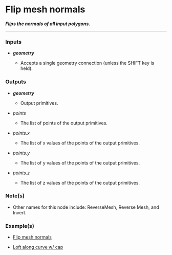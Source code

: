 # Flip mesh normals

**_Flips the normals of all input polygons._**

---


### Inputs

* **_geometry_**

  * Accepts a single geometry connection (unless the SHIFT key is held).


### Outputs

* **_geometry_**

  * Output primitives.

* _points_

  * The list of points of the output primitives.

* _points.x_

  * The list of x values of the points of the output primitives.

* _points.y_

  * The list of y values of the points of the output primitives.

* _points.z_

  * The list of z values of the points of the output primitives.


### Note(s)

* Other names for this node include: ReverseMesh, Reverse Mesh, and Invert.


### Example(s)

* <a href="https://creator.trimble.com/graph?assetURI=whp:43c34697-f1b8-4cb9-8515-ce9dd86d6b0f&version=latest" target="_blank">Flip mesh normals</a>

* <a href="https://creator.trimble.com/graph?assetURI=whp:728dd414-114f-4668-8f5c-9fb8154d0b79&version=latest" target="_blank">Loft along curve w/ cap</a>